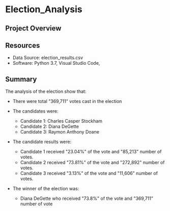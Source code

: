 # Election_Analysis

## Project Overview



## Resources
- Data Source: election_results.csv
- Software: Python 3.7, Visual Studio Code, 

## Summary
The analysis of the election show that:
- There were total "369,711" votes cast in the election 

- The candidates were:
    - Candidate 1: Charles Casper Stockham
    - Candidate 2: Diana DeGette
    - Candidate 3: Raymon Anthony Doane
 
 - The candidate results were:
    - Candidate 1 received "23.04%" of the vote and "85,213" number of votes.
    - Candidate 2 received "73.81%" of the vote and "272,892" number of votes.
    - Candidate 3 received "3.13%" of the vote and "11,606" number of votes.

- The winner of the election was:
    - Diana DeGette who received "73.8%" of the vote and "369,711" number of vote
    
    
